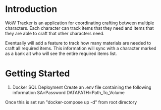 # Introduction
WoW Tracker is an application for coordinating crafting between multiple characters.
Each character can track items that they need and items that they are able to craft that other characters need.

Eventually will add a feature to track how many materials are needed to craft all required items.
This information will sync with a character marked as a bank alt who will see the entire required items list.

# Getting Started
1. Docker SQL Deployment
Create an .env file containing the following information
SA=Password
DATAPATH=Path_To_Volume

Once this is set run "docker-compose up -d" from root directory